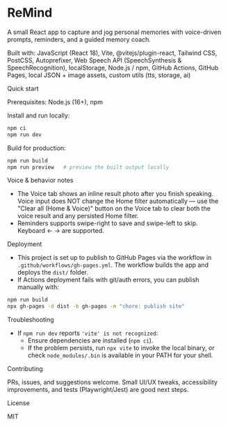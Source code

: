 # ReMind

A small React app to capture and jog personal memories with voice-driven prompts, reminders, and a guided memory coach.

Built with: JavaScript (React 18), Vite, @vitejs/plugin-react, Tailwind CSS, PostCSS, Autoprefixer, Web Speech API (SpeechSynthesis & SpeechRecognition), localStorage, Node.js / npm, GitHub Actions, GitHub Pages, local JSON + image assets, custom utils (tts, storage, ai)

Quick start

Prerequisites: Node.js (16+), npm

Install and run locally:

```bash
npm ci
npm run dev
```

Build for production:

```bash
npm run build
npm run preview   # preview the built output locally
```

Voice & behavior notes

- The Voice tab shows an inline result photo after you finish speaking. Voice input does NOT change the Home filter automatically — use the "Clear all (Home & Voice)" button on the Voice tab to clear both the voice result and any persisted Home filter.
- Reminders supports swipe-right to save and swipe-left to skip. Keyboard ← → are supported.

Deployment

- This project is set up to publish to GitHub Pages via the workflow in `.github/workflows/gh-pages.yml`. The workflow builds the app and deploys the `dist/` folder.
- If Actions deployment fails with git/auth errors, you can publish manually with:

```bash
npm run build
npx gh-pages -d dist -b gh-pages -m "chore: publish site"
```

Troubleshooting

- If `npm run dev` reports `'vite' is not recognized`:
	- Ensure dependencies are installed (`npm ci`).
	- If the problem persists, run `npx vite` to invoke the local binary, or check `node_modules/.bin` is available in your PATH for your shell.

Contributing

PRs, issues, and suggestions welcome. Small UI/UX tweaks, accessibility improvements, and tests (Playwright/Jest) are good next steps.

License

MIT
